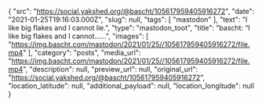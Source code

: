{
  "src": "https://social.yakshed.org/@bascht/105617959405916272",
  "date": "2021-01-25T19:16:03.000Z",
  "slug": null,
  "tags": [
    "mastodon"
  ],
  "text": "I like big flakes and I cannot lie.",
  "type": "mastodon_toot",
  "title": "bascht: “I like big flakes and I cannot……",
  "images": [
    "https://img.bascht.com/mastodon/2021/01/25//105617959405916272/file.mp4"
  ],
  "category": "posts",
  "media_url": "https://img.bascht.com/mastodon/2021/01/25//105617959405916272/file.mp4",
  "description": null,
  "preview_url": null,
  "original_url": "https://social.yakshed.org/@bascht/105617959405916272",
  "location_latitude": null,
  "additional_payload": null,
  "location_longitude": null
}